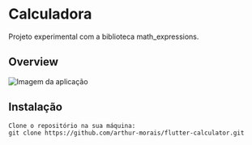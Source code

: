 # Calculadora

Projeto experimental com a biblioteca math_expressions.

## Overview

![Imagem da aplicação](https://github.com/arthur-morais/flutter-calculator/assets/96094985/255c9515-f461-4ec1-b924-b918751f6a0d)

## Instalação

```
Clone o repositório na sua máquina:
git clone https://github.com/arthur-morais/flutter-calculator.git
```
